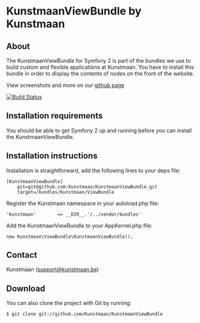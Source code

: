 KunstmaanViewBundle by Kunstmaan
=================================

About
-----
The KunstmaanViewBundle for Symfony 2 is part of the bundles we use to build custom and flexible applications at Kunstmaan.
You have to install this bundle in order to display the contents of nodes on the front of the website.

View screenshots and more on our [github page](http://kunstmaan.github.com/KunstmaanViewBundle)

[![Build Status](https://secure.travis-ci.org/Kunstmaan/KunstmaanViewBundle.png?branch=master)](http://travis-ci.org/Kunstmaan/KunstmaanViewBundle)


Installation requirements
-------------------------
You should be able to get Symfony 2 up and running before you can install the KunstmaanViewBundle.

Installation instructions
-------------------------
Installation is straightforward, add the following lines to your deps file:

```
[KunstmaanViewBundle]
    git=git@github.com:Kunstmaan/KunstmaanViewBundle.git
    target=/bundles/Kunstmaan/ViewBundle
```

Register the Kunstmaan namespace in your autoload.php file:

```
'Kunstmaan'        => __DIR__.'/../vendor/bundles'
```

Add the KunstmaanViewBundle to your AppKernel.php file:

```
new Kunstmaan\ViewBundle\KunstmaanViewBundle(),
```

Contact
-------
Kunstmaan (support@kunstmaan.be)

Download
--------
You can also clone the project with Git by running:

```
$ git clone git://github.com/Kunstmaan/KunstmaanViewBundle
```